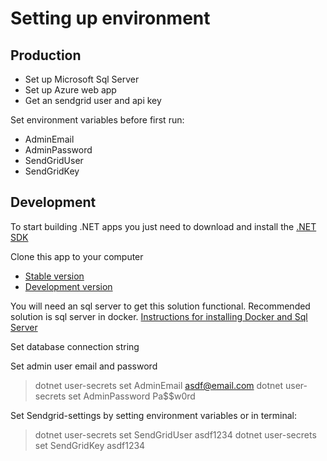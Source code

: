 # Setting up environment

## Production
* Set up Microsoft Sql Server
* Set up Azure web app
* Get an sendgrid user and api key

Set environment variables before first run:
* AdminEmail
* AdminPassword
* SendGridUser
* SendGridKey


## Development

To start building .NET apps you just need to download and install the [.NET SDK](https://www.microsoft.com/net/learn/get-started/)

Clone this app to your computer
* [Stable version](https://github.com/losol/Eventer/archive/master.zip)
* [Development version](https://github.com/losol/Eventer/archive/dev.zip)

You will need an sql server to get this solution functional. Recommended solution is sql server in docker.
[Instructions for installing Docker and Sql Server](./Install_docker_sql_server.md)

Set database connection string


Set admin user email and password
> dotnet user-secrets set AdminEmail asdf@email.com
> dotnet user-secrets set AdminPassword Pa$$w0rd

Set Sendgrid-settings by setting environment variables or in terminal: 
> dotnet user-secrets set SendGridUser asdf1234
> dotnet user-secrets set SendGridKey asdf1234
